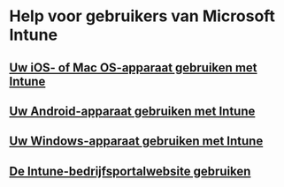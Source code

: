 # Help voor gebruikers van Microsoft Intune
## [Uw iOS- of Mac OS-apparaat gebruiken met Intune](using-your-ios-or-mac-os-x-device-with-intune.md)
## [Uw Android-apparaat gebruiken met Intune](using-your-android-device-with-intune.md)
## [Uw Windows-apparaat gebruiken met Intune](using-your-windows-device-with-intune.md)
## [De Intune-bedrijfsportalwebsite gebruiken](using-the-intune-company-portal-website.md)


<!--HONumber=Dec16_HO3-->


